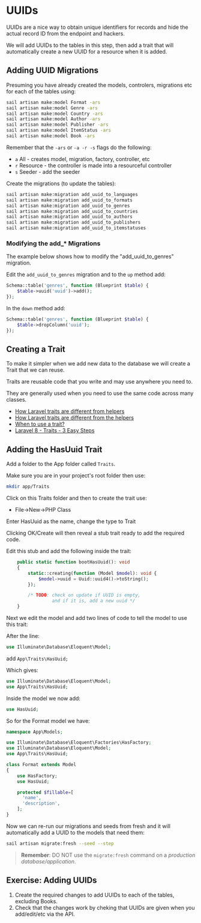 # UUIDs

UUIDs are a nice way to obtain unique identifiers for records and 
hide the actual record ID from the endpoint and hackers.

We will add UUIDs to the tables in this step, then add a trait that 
will automatically create a new UUID for a resource when it is added.

## Adding UUID Migrations
Presuming you have already created the models, controlers, migrations etc
for each of the tables using:

```bash
sail artisan make:model Format -ars
sail artisan make:model Genre -ars
sail artisan make:model Country -ars
sail artisan make:model Author -ars
sail artisan make:model Publisher -ars
sail artisan make:model ItemStatus -ars
sail artisan make:model Book -ars
```
Remember that the `-ars` or `-a -r -s` flags do the following:
- `a` All - creates model, migration, factory, controller, etc
- `r` Resource - the controller is made into a resourceful controller
- `s` Seeder - add the seeder


Create the migrations (to update the tables):
```bash
sail artisan make:migration add_uuid_to_languages
sail artisan make:migration add_uuid_to_formats
sail artisan make:migration add_uuid_to_genres
sail artisan make:migration add_uuid_to_countries
sail artisan make:migration add_uuid_to_authors
sail artisan make:migration add_uuid_to_publishers
sail artisan make:migration add_uuid_to_itemstatuses
```

### Modifying the add_* Migrations

The example below shows how to modify the "add_uuid_to_genres" migration.

Edit the `add_uuid_to_genres` migration and to the `up` method add:

```php
Schema::table('genres', function (Blueprint $table) {
    $table->uuid('uuid')->add();
});
```

In the `down` method add:
```php
Schema::table('genres', function (Blueprint $table) {
    $table->dropColumn('uuid');
});
```

## Creating a Trait

To make it simpler when we add new data to the database we will 
create a Trait that we can reuse.

Traits are reusable code that you write and may use anywhere 
you need to.

They are generally used when you need to use the same code 
across many classes.

- [How Laravel traits are different from helpers](https://codebriefly.com/how-laravel-traits-are-different-from-the-helpers-in-php)
- [How Laravel traits are different from the helpers](https://morioh.com/p/72765f8d7f8e)
- [When to use a trait?](https://matthiasnoback.nl/2022/07/when-to-use-a-trait/)
- [Laravel 8 - Traits - 3 Easy Steps](https://dev.to/dalelantowork/laravel-8-traits-4ai)

## Adding the HasUuid Trait

Add a folder to the App folder called `Traits`.

Make sure you are in your project's root folder then use:
```bash
mkdir app/Traits
```

Click on this Traits folder and then to create the trait use:

- File->New->PHP Class

Enter HasUuid as the name, change the type to Trait

Clicking OK/Create will then reveal a stub trait ready to add the required code.

Edit this stub and add the following inside the trait:

```php
    public static function bootHasUuid(): void
    {
        static::creating(function (Model $model): void {
            $model->uuid = Uuid::uuid4()->toString();
        });

        /* TODO: check on update if UUID is empty,
                 and if it is, add a new uuid */
    }
```

Next we edit the model and add two lines of code to tell the model to use this trait:

After the line:

```php
use Illuminate\Database\Eloquent\Model;
```
add `App\Traits\HasUuid;`

Which gives:
```php
use Illuminate\Database\Eloquent\Model;
use App\Traits\HasUuid;
```

Inside the model we now add:

```php
use HasUuid;
```

So for the Format model we have:

```php
namespace App\Models;

use Illuminate\Database\Eloquent\Factories\HasFactory;
use Illuminate\Database\Eloquent\Model;
use App\Traits\HasUuid;

class Format extends Model
{
    use HasFactory;
    use HasUuid;

    protected $fillable=[
      'name',
      'description',
    ];
}
```

Now we can re-run our migrations and seeds from fresh and it 
will automatically add a UUID to the models that need them:

```bash
sail artisan migrate:fresh --seed --step
```

> **Remember**: DO NOT use the `migrate:fresh` command on a 
> *production database/application*.


## Exercise: Adding UUIDs

1. Create the required changes to add UUIDs to each of the 
tables, excluding Books.
2. Check that the changes work by cheking that UUIDs are given 
when you add/edit/etc via the API.
